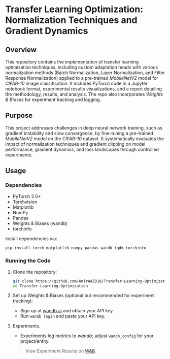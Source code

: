 # Transfer Learning Optimization: Normalization Techniques and Gradient Dynamics

## Overview

This repository contains the implementation of transfer learning optimization techniques, including custom adaptation heads with various normalization methods (Batch Normalization, Layer Normalization, and Filter Response Normalization) applied to a pre-trained *MobileNetV2* model for *CIFAR-10* image classification. It includes *PyTorch* code in a Jupyter notebook format, experimental results visualizations, and a report detailing the methodology, results, and analysis. The repo also incorporates *Weights & Biases* for experiment tracking and logging.

## Purpose

This project addresses challenges in deep neural network training, such as gradient instability and slow convergence, by fine-tuning a pre-trained *MobileNetV2* model on the *CIFAR-10* dataset. It systematically evaluates the impact of normalization techniques and gradient clipping on model performance, gradient dynamics, and loss landscapes through controlled experiments.

## Usage

### Dependencies

- PyTorch 2.0+
- Torchvision
- Matplotlib
- NumPy
- Pandas
- Weights & Biases (wandb)
- torchinfo

Install dependencies via:

```bash
pip install torch matplotlib numpy pandas wandb tqdm torchinfo
```

### Running the Code

1. Clone the repository:

   ```bash
   git clone https://github.com/AmirAAZ818/Transfer-Learning-Optimization.git
   cd Transfer-Learning-Optimization
   ```

2. Set up Weights & Biases (optional but recommended for experiment tracking):
   - Sign up at [wandb.ai](https://wandb.ai) and obtain your API key.
   - Run `wandb login` and paste your API key.

3. Experiments.
   - Experiments log metrics to *wandb*; adjust `wandb_config` for your project/entity.

    > View Experiment Results on [W&B](https://wandb.ai/amiraaz/Normalization%20Techniques%20and%20Gradient%20Dynamics).
